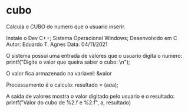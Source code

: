 # cubo
Calcula o CUBO do numero que o usuario inserir.

Instale o Dev C++;
Sistema Operacional Windows;
Desenvolvido em C
Autor: Eduardo T. Agnes
Data: 04/11/2021

O sistema possui uma entrada de valores que o usuario digita o numero:
printf("Digite o valor que queira saber o cubo: \n");

O valor fica armazenado na variavel: &valor

Processamento é o calculo:
resultado = (a*a*a);

A saida de valores mostra o valor digitado pelo usuario e o resultado:
printf("Valor do cubo de %2.f e %2.f", a, resultado)
